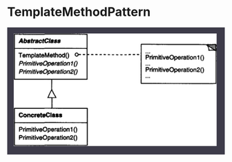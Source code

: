 # TemplateMethodPattern

![Schema pattern](https://raw.githubusercontent.com/TheNormanCoder/TemplateMethodPattern/main/image.png)
